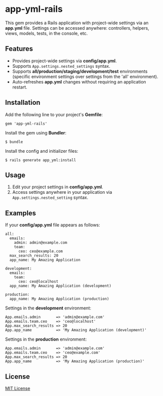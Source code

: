 # app-yml-rails

This gem provides a Rails application with project-wide settings via an **app.yml** file. Settings can be accessed anywhere: controllers, helpers, views, models, tests, in the console, etc.

## Features

- Provides project-wide settings via **config/app.yml**.
- Supports `App.settings.nested_settings` syntax.
- Supports **all/production/staging/development/test** environments (specific environment settings over settings from the 'all' environment).
- Auto-refreshes **app.yml** changes without requiring an application restart.

## Installation

Add the following line to your project's **Gemfile**:

    gem 'app-yml-rails'

Install the gem using **Bundler**:

    $ bundle

Install the config and initializer files:

    $ rails generate app_yml:install

## Usage

1. Edit your project settings in **config/app.yml**.
2. Access settings anywhere in your application via `App.settings.nested_setting` syntax.

## Examples

If your **config/app.yml** file appears as follows:

    all:
      emails:
        admin: admin@example.com
        team:
          ceo: ceo@example.com
      max_search_results: 20
      app_name: My Amazing Application

    development:
      emails:
        team:
          ceo: ceo@localhost
      app_name: My Amazing Application (development)

    production:
      app_name: My Amazing Application (production)

Settings in the **development** environment:

    App.emails.admin       => 'admin@example.com'
    App.emails.team.ceo    => 'ceo@localhost'
    App.max_search_results => 20
    App.app_name           => 'My Amazing Application (development)'

Settings in the **production** environment:

    App.emails.admin       => 'admin@example.com'
    App.emails.team.ceo    => 'ceo@example.com'
    App.max_search_results => 20
    App.app_name           => 'My Amazing Application (production)'

## License

[MIT License](https://github.com/thinkswan/app-yml-rails/blob/master/MIT-LICENSE)
